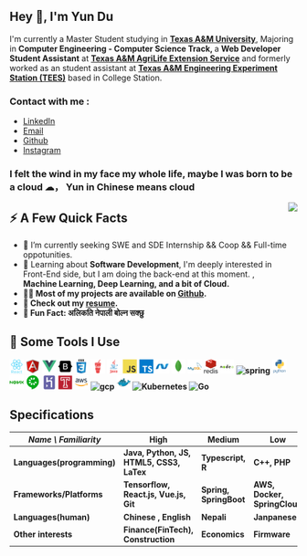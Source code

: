 <h2>Hey 👋, I'm Yun Du</h2>
<p>I'm currently a Master Student studying in <strong><a href="https://www.tamu.edu/">Texas A&M University</a></strong>, Majoring in <strong>Computer Engineering - Computer Science Track, </strong>a <strong>Web Developer Student Assistant</strong> at <strong><a href="https://agrilifeextension.tamu.edu/">Texas A&M AgriLife Extension Service</a></strong> and formerly worked as an student assistant at <strong><a href="https://tees.tamu.edu/">Texas A&M Engineering Experiment Station (TEES)</a></strong> based in College Station.</p>

<h3>Contact with me : </h3>

<ul>
  <li>
    <a href="https://www.linkedin.com/in/yun-fight-for-yourself/">LinkedIn</a>
  </li>
  <li>
    <a href="mailto:duyun530@tamu.edu">Email</a>
  </li>
  <li>
    <a href="https://github.com/YunDudali">Github</a>
  </li>
  <li>
    <a href="https://instagram.com/sing_in_yun_life?igshid=YmMyMTA2M2Y=">Instagram</a>
  </li>
</ul>


<h3>I felt the wind in my face my whole life, maybe I was born to be a cloud ☁， Yun in Chinese means cloud</h3>

<img src="https://github.com/YunDudali/YunDudali/blob/main/IMG_2287.JPG" align="right" height="275" />

<h2>⚡️ A Few Quick Facts</h2>
<ul>
<li>🔭 I’m currently seeking SWE and SDE Internship && Coop && Full-time oppotunities.</li>
<li>🧐 Learning about <strong>Software Development</strong>, I'm deeply interested in Front-End side, but I am doing the back-end at this moment. </strong>, <strong> Machine Learning, Deep Learning, and a bit of <strong>Cloud</strong>.</li>
<li>👨‍💻 Most of my projects are available on <a href="https://github.com/YunDudali">Github</a>.</li>
<li>📙 Check out my <a href="">resume</a>.</li>
<li>🎉 Fun Fact: अलिकति नेपाली बोल्न सक्छु</li>
</ul>

<h2>🚀 Some Tools I Use</h2>
<p align="left">
<img src="https://raw.githubusercontent.com/devicons/devicon/master/icons/react/react-original-wordmark.svg" alt="react" width="25" height="25" />
<img src="https://raw.githubusercontent.com/devicons/devicon/master/icons/angularjs/angularjs-original.svg" alt="angular-js" width="25" height="25" />
<img src="https://raw.githubusercontent.com/devicons/devicon/master/icons/vuejs/vuejs-original.svg" alt="vue" width="25" height="25" />
<img src="https://raw.githubusercontent.com/devicons/devicon/master/icons/bootstrap/bootstrap-plain.svg" alt="bootstrap" width="25" height="25" />
<img src="https://raw.githubusercontent.com/devicons/devicon/master/icons/css3/css3-original-wordmark.svg" alt="css3" width="25" height="25" />
<img src="https://raw.githubusercontent.com/devicons/devicon/master/icons/gulp/gulp-plain.svg" alt="gulp" width="25" height="25" />
<img src="https://raw.githubusercontent.com/devicons/devicon/master/icons/java/java-original-wordmark.svg" alt="java" width="25" height="25" />
<img src="https://raw.githubusercontent.com/devicons/devicon/master/icons/javascript/javascript-original.svg" alt="javascript" width="25" height="25" />
<img src="https://raw.githubusercontent.com/devicons/devicon/master/icons/typescript/typescript-original.svg" alt="typescript" width="25" height="25" />
<img src="https://raw.githubusercontent.com/devicons/devicon/master/icons/dot-net/dot-net-original.svg" alt=".NET" width="25" height="25" />
<img src="https://raw.githubusercontent.com/devicons/devicon/master/icons/mongodb/mongodb-original.svg" alt="mongodb" width="25" height="25" />
<img src="https://raw.githubusercontent.com/devicons/devicon/master/icons/mysql/mysql-original-wordmark.svg" alt="mysql" width="25" height="25" />
<img src="https://raw.githubusercontent.com/devicons/devicon/master/icons/redis/redis-original-wordmark.svg" alt="redis" width="25" height="25" />
<img src="https://raw.githubusercontent.com/devicons/devicon/master/icons/nodejs/nodejs-original-wordmark.svg" alt="nodejs" width="25" height="25" />
<img src="https://www.vectorlogo.zone/logos/springio/springio-icon.svg" alt="spring" width="25" height="25" />
<img src="https://raw.githubusercontent.com/devicons/devicon/master/icons/python/python-original-wordmark.svg" alt="python" width="25" height="25" />
<img src="https://raw.githubusercontent.com/devicons/devicon/master/icons/nginx/nginx-original.svg" alt="nginx" width="25" height="25" />
<img src="https://raw.githubusercontent.com/devicons/devicon/master/icons/cucumber/cucumber-plain.svg" alt="cucumber" width="25" height="25" />
<img src="https://raw.githubusercontent.com/devicons/devicon/master/icons/heroku/heroku-plain.svg" alt="heroku" width="25" height="25" />
<img src="https://raw.githubusercontent.com/devicons/devicon/master/icons/travis/travis-plain.svg" alt="travis" width="25" height="25" />
<img src="https://raw.githubusercontent.com/github/explore/80688e429a7d4ef2fca1e82350fe8e3517d3494d/topics/aws/aws.png" alt="aws" width="25" height="25" />
<img src="https://www.vectorlogo.zone/logos/google_cloud/google_cloud-icon.svg" alt="gcp" width="25" height="25" />
<img src="https://raw.githubusercontent.com/devicons/devicon/master/icons/docker/docker-original.svg" alt="Docker" width="25" height="25" />
<img src="https://www.vectorlogo.zone/logos/kubernetes/kubernetes-icon.svg" alt="Kubernetes" width="25" height="25" />
<img src="https://cdn.jsdelivr.net/gh/devicons/devicon/icons/go/go-original.svg" alt="Go" width="25" height="25" />
</p>

## Specifications
| *Name \ Familiarity* | High | Medium | Low |
| --------------- | --------------- | --------------- | ------------- |
| **Languages(programming)** | Java, Python, JS, HTML5, CSS3, LaTex | Typescript, R | C++, PHP |
| **Frameworks/Platforms** | Tensorflow, React.js, Vue.js, Git | Spring, SpringBoot  | AWS, Docker, SpringCloud |
| **Languages(human)** | Chinese , English | Nepali | Janpanese |
| **Other interests** | Finance(FinTech), Construction | Economics | Firmware |
